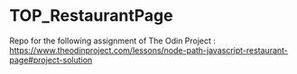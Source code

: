# TOP_RestaurantPage
Repo for the following assignment of The Odin Project : https://www.theodinproject.com/lessons/node-path-javascript-restaurant-page#project-solution
